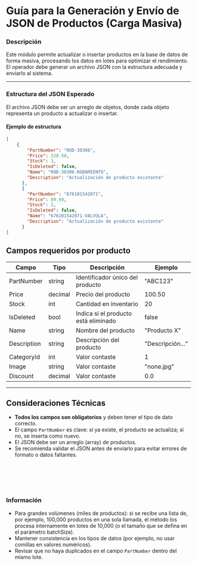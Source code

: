 # Guía para la Generación y Envío de JSON de Productos (Carga Masiva)

### Descripción

Este módulo permite actualizar o insertar productos en la base de datos de forma masiva, procesando los datos en lotes para optimizar el rendimiento. El operador debe generar un archivo JSON con la estructura adecuada y enviarlo al sistema.

---

### Estructura del JSON Esperado

El archivo JSON debe ser un arreglo de objetos, donde cada objeto representa un producto a actualizar o insertar.

#### Ejemplo de estructura
```json
[
	{
	    "PartNumber": "ROD-30306",
	    "Price": 120.50,
	    "Stock": 3,
	    "IsDeleted": false,
	    "Name": "ROD-30306-RODAMIENTO",
	    "Description": "Actualización de producto existente"	   
	  },
	  {
	    "PartNumber": "676101542071",
	    "Price": 89.99,
	    "Stock": 2,
	    "IsDeleted": false,
	    "Name": "676101542071-VALVULA",
	    "Description": "Actualización de producto existente"
	  }
]
```




## Campos requeridos por producto

| Campo         | Tipo     | Descripción                                 | Ejemplo           |
|---------------|----------|---------------------------------------------|-------------------|
| PartNumber    | string   | Identificador único del producto            | "ABC123"          |
| Price         | decimal  | Precio del producto                         | 100.50            |
| Stock         | int      | Cantidad en inventario                      | 20                |
| IsDeleted     | bool     | Indica si el producto está eliminado        | false             |
| Name          | string   | Nombre del producto                         | "Producto X"      |
| Description   | string   | Descripción del producto                    | "Descripción..."  |
| CategoryId    | int      | Valor contaste                          | 1                 |
| Image         | string   | Valor contaste                   | "none.jpg"      |
| Discount      | decimal  | Valor contaste                          | 0.0               |

---

## Consideraciones Técnicas

- **Todos los campos son obligatorios** y deben tener el tipo de dato correcto.
- El campo `PartNumber` es clave: si ya existe, el producto se actualiza; si no, se inserta como nuevo.
- El JSON debe ser un arreglo (array) de productos.
- Se recomienda validar el JSON antes de enviarlo para evitar errores de formato o datos faltantes.

<br>
<br>
<br>
<br>

### Información

- Para grandes volúmenes (miles de productos):  si se recibe una lista de, por ejemplo, 100,000 productos en una sola llamada, el método los procesa internamente en lotes de 10,000 (o el tamaño que se defina en el parámetro batchSize).
- Mantener consistencia en los tipos de datos (por ejemplo, no usar comillas en valores numéricos).
- Revisar que no haya duplicados en el campo `PartNumber` dentro del mismo lote.


<!--stackedit_data:
eyJoaXN0b3J5IjpbLTU5MjU4NjM5MywtMTYwNjY0NzU3Ml19
-->